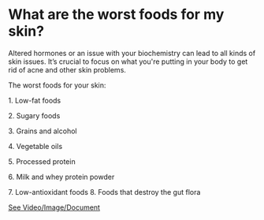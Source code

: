 # What are the worst foods for my skin?

Altered hormones or an issue with your biochemistry can lead to all kinds of skin issues. It’s crucial to focus on what you're putting in your body to get rid of acne and other skin problems.

The worst foods for your skin:

1\. Low-fat foods

2\. Sugary foods

3\. Grains and alcohol

4\. Vegetable oils

5\. Processed protein

6\. Milk and whey protein powder

7\. Low-antioxidant foods 8. Foods that destroy the gut flora

 [See Video/Image/Document](https://hls-player.drberg.com/asset?path=migrated-assets/8-foods-fixed)